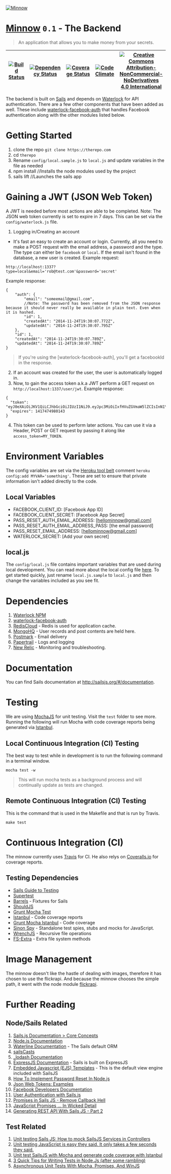 [![Minnow][minnow-image]][minnow-url]
# [Minnow](minnow-url) `0.1` - The Backend

> An application that allows you to make money from your secrets. 

| [![Build Status][travis-image]][travis-url] | [![Dependency Status][dependency-image]][dependency-url] | [![Coverage Status][coverage-image]][coverage-url] | [![Code Climate][climate-image]][climate-url] | [![Creative Commons Attribution-NonCommercial-NoDerivatives 4.0 International][license-image]][license-url] | 
| ------ | ------ | ------ | ------ | ------ |


The backend is built on [Sails](http://sailsjs.org) and depends on [Waterlock](http://waterlock.ninja) for API authentication. There are a few other components that have been added as well. These include [waterlock-facebook-auth](https://github.com/davidrivera/waterlock-facebook-auth) that handles Facebook authentication along with the other modules listed below.

# Getting Started

1. clone the repo `git clone https://therepo.com`
1. cd `therepo`
1. Rename `config/local.sample.js` to `local.js` and update variables in the file as needed
1. npm install //Installs the node modules used by the project
1. sails lift //Launches the sails app


# Gaining a JWT (JSON Web Token)

A JWT is needed before most actions are able to be completed. Note: The JSON web token currently is set to expire in 7 days. This can be set via the `config/waterlock.js` file.

1. Logging in/Creating an account
- It's fast an easy to create an account or login. Currently, all you need to make a POST request with the email address, a password and the type. The type can either be `facebook` or `local`. If the email isn't found in the database, a new user is created. 
Example request:
```
http://localhost:1337?type=local&email='rob@test.com'&password='secret'
```
Example response:
```
{
    "auth": {
        "email": "someemail@gmail.com",
        //Note: The password has been removed from the JSON response because it should never really be available in plain text. Even when it is hashed.
        "id": 1,
        "createdAt": "2014-11-24T19:30:07.772Z",
        "updatedAt": "2014-11-24T19:30:07.795Z"
    },
    "id": 1,
    "createdAt": "2014-11-24T19:30:07.789Z",
    "updatedAt": "2014-11-24T19:30:07.789Z"
}
```
> If you're using the [waterlock-facebook-auth], you'll get a facebookId in the response.

2. If an account was created for the user, the user is automatically logged in.
3. Now, to gain the access token a.k.a JWT perform a GET request on `http://localhost:1337/user/jwt`.
Example response:
```
{
  "token": "eyJ0eXAiOiJKV1QiLCJhbGciOiJIUzI1NiJ9.eyJpc3MiOiIxfHVuZGVmaW5lZCIsInN1YiI6InNtYWxsIGFuZCBjdXJpb3VzIiwiYXVkIjoibWlubm93IiwiZXhwIjoxNDE3NDc0OTgwMTQzLCJuYmYiOjE0MTY4NzAxODAxNDQsImlhdCI6MTQxNjg3MDE4MDE0NCwianRpIjoiMDk0ZjBhMTAtNzQyZS0xMWU0LWFkYmMtMmY1ZWM4MmNhMzE0In0.LAq4n7SMjknE0umjQCwmMsmsyazjaueXP_QxIfC_p_0",
  "expires": 1417474980143
}
```
4. This token can be used to perform later actions. You can use it via a Header, POST or GET request by passing it along like `access_token=MY_TOKEN`.



# Environment Variables

The config variables are set via the [Heroku tool belt](https://toolbelt.heroku.com) comment `heroku config:add MYVAR='something'`. These are set to ensure that private information isn't added directly to the code. 

## Local Variables
- FACEBOOK_CLIENT_ID:                 [Facebook App ID]
- FACEBOOK_CLIENT_SECRET:             [Facebook App Secret]
- PASS_RESET_AUTH_EMAIL_ADDRESS:      [hellominnow@gmail.com]
- PASS_RESET_AUTH_EMAIL_ADDRESS_PASS: [the email password]
- PASS_RESET_EMAIL_ADDRESS:           [hellominnow@gmail.com]
- WATERLOCK_SECRET:                   [Add your own secret]

## local.js

The `config/local.js` file contains important variables that are used during local development. You can read more about the local config file [here](http://sailsjs.org/#/documentation/reference/sails.config/sails.config.local.html). To get started quickly, just rename `local.js.sample` to `local.js` and then change the variables included as you see fit.

# Dependencies 

1. [Waterlock NPM](https://www.npmjs.org/package/waterlock)
1. [waterlock-facebook-auth](https://github.com/davidrivera/waterlock-facebook-auth)
1. [RedisCloud](https://devcenter.heroku.com/articles/rediscloud) - Redis is used for application cache.
1. [MongoHQ](https://devcenter.heroku.com/articles/mongohq) - User records and post contents are held here.
1. [Postmark](https://addons.heroku.com/postmark) - Email delivery
1. [Papertrail](https://addons.heroku.com/papertrail) - Logs and logging
1. [New Relic](https://addons.heroku.com/newrelic) - Monitoring and troubleshooting.

# Documentation

You can find Sails documentation at <http://sailsjs.org/#/documentation>.

# Testing

We are using [MochaJS](http://mochajs.org) for unit testing. Visit the `test` folder to see more. Running the following will run Mocha with code coverage reports being generated via [Istanbul](http://gotwarlost.github.io/istanbul/).

## Local Continuous Integration (CI) Testing

The best way to test while in development is to run the following command in a terminal window.
```
mocha test -w
```
> This will run mocha tests as a background process and will continually update as tests are changed.

## Remote Continuous Integration (CI) Testing

This is the command that is used in the Makefile and that is run by Travis.

```
make test
```

# Continuous Integration (CI)

The minnow currently uses [Travis](https://travis-ci.com/) for CI. He also relys on [Coveralls.io](https://coveralls.io) for coverage reports.

## Testing Dependencies

- [Sails Guide to Testing](http://sailsjs.org/#/documentation/concepts/Testing)
- [Supertest](https://github.com/tj/supertest)
- [Barrels](https://www.npmjs.org/package/barrels) - Fixtures for Sails
- [ShouldJS](https://github.com/shouldjs/should.js)
- [Grunt Mocha Test](https://github.com/pghalliday/grunt-mocha-test)
- [Istanbul](http://gotwarlost.github.io/istanbul/) - Code coverage reports
- [Grunt Mocha Istanbul](https://github.com/pocesar/grunt-mocha-istanbul) - Code coverage
- [Sinon Spy](http://sinonjs.org) - Standalone test spies, stubs and mocks for JavaScript.
- [WrenchJS](https://github.com/ryanmcgrath/wrench-js) - Recursive file operations
- [FS-Extra](https://github.com/jprichardson/node-fs-extra) - Extra file system methods

# Image Management

The minnow doesn't like the hastle of dealing with images, therefore it has chosen to use the flickrapi. And because the minnow chooses the simple path, it went with the node module [flickrapi](https://www.npmjs.org/package/flickrapi).

# Further Reading

## Node/Sails Related

1. [Sails.js Documentation > Core Concepts](http://sailsjs.org/#/documentation/concepts/)
1. [Node.js Documentation](http://nodejs.org/documentation/)
1. [Waterline Documentation](http://sailsjs.org/#/documentation/reference/waterline) - The Sails default ORM
1. [sailsCasts](http://irlnathan.github.io/sailscasts/)
1. [_lodash Documentation](http://devdocs.io/lodash/) 
1. [ExpressJS Documentation](http://expressjs.com/guide/error-handling.html) - Sails is built on ExpressJS
1. [Embedded Javascript (EJS) Templates](http://www.embeddedjs.com) - This is the default view engine included with SailsJS
1. [How To Implement Password Reset In Node.js](http://sahatyalkabov.com/how-to-implement-password-reset-in-nodejs/)
1. [Json Web Tokens: Examples](http://angular-tips.com/blog/2014/05/json-web-tokens-examples/)
1. [Facebook Developers Documentation](https://developers.facebook.com/)
1. [User Authentication with Sails.js](http://sethetter.com/user-authentication-with-sails-js/)
1. [Promises in Sails JS - Remove Callback Hell](http://maangalabs.com/blog/2014/08/23/promises-in-sails-js-remove-callback-hell/)
1. [JavaScript Promises ... In Wicked Detail](http://dailyjs.com/2014/02/20/promises-in-detail/)
1. [Generating REST API With Sails JS - Part 2](http://maangalabs.com/blog/2014/07/26/generating-rest-api-with-sails-js-part-2/)

## Test Related

1. [Unit testing Sails JS: How to mock SailsJS Services in Controllers](https://blog.sergiocruz.me/unit-testing-sails-js-how-to-mock-sailsjs-services-in-controllers/)
1. [Unit testing JavaScript is easy they said. It only takes a few seconds they said.](https://blog.sergiocruz.me/unit-test-sailsjs-with-mocha-and-instanbul-for-code-coverage/)
1. [Unit test SailsJS with Mocha and generate code coverage with Istanbul](https://blog.sergiocruz.me/unit-test-sailsjs-with-mocha-and-instanbul-for-code-coverage/)
1. [3 Quick Tips for Writing Tests in Node.Js (after some rambling)](http://niallohiggins.com/2012/03/28/3-quick-tips-for-writing-tests-in-nodejs/)
1. [Asynchronous Unit Tests With Mocha, Promises, And WinJS](http://lostechies.com/derickbailey/2012/08/17/asynchronous-unit-tests-with-mocha-promises-and-winjs/)

[license-image]: http://img.shields.io/badge/license-BY--NC--ND%204.0-blue.svg?style=flat
[license-url]: LICENSE

[travis-url]: https://magnum.travis-ci.com/robksawyer/minnow-back
[travis-image]: https://magnum.travis-ci.com/robksawyer/minnow-back.svg?token=tu1UvVgnNuKF7LkzqttM&branch=master&style=flat

[dependency-image]: https://gemnasium.com/8a83683bf41d385f992e7399998ad722.svg?style=flat
[dependency-url]: https://gemnasium.com/robksawyer/minnow-back

[coverage-image]: http://img.shields.io/coveralls/robksawyer/minnow-back/master.svg?style=flat
[coverage-url]: https://coveralls.io/r/robksawyer/minnow-back?branch=master

[minnow-image]: http://s17.postimg.org/7yzn6tinz/big_minnow_logo_500.png
[minnow-url]: http://getminnow.com/

[climate-image]: https://codeclimate.com/repos/54764e11e30ba02095004001/badges/da65b9e693df1becc355/gpa.svg
[climate-url]: https://codeclimate.com/repos/54764e11e30ba02095004001/feed
